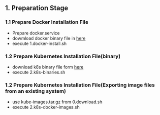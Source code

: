 ## 1. Preparation Stage
### 1.1 Prepare Docker Installation File
- Prepare docker.service 
- dowmload docker binary file in [here](https://download.docker.com/linux/static/stable/x86_64/) 
- execute 1.docker-install.sh
### 1.2 Prepare Kubernetes Installation File(binary)
- download k8s binary file form [here](https://kubernetes.io/docs/setup/release/notes/)
- execute 2.k8s-binaries.sh
### 1.2 Prepare Kubernetes Installation File(Exporting image files from an existing system)
- use kube-images.tar.gz from 0.download.sh
- execute 2.k8s-docker-images.sh

